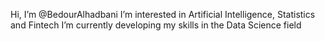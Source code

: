 Hi, I’m @BedourAlhadbani
I’m interested in Artificial Intelligence, Statistics and Fintech
I’m currently developing my skills in the Data Science field


<!---
BedourAlhadbani/BedourAlhadbani is a ✨ special ✨ repository because its `README.md` (this file) appears on your GitHub profile.
You can click the Preview link to take a look at your changes.
--->
